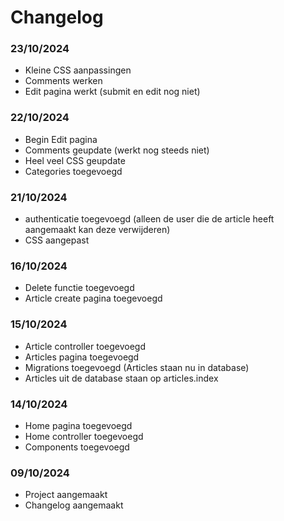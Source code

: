 # Changelog

### 23/10/2024
* Kleine CSS aanpassingen
* Comments werken
* Edit pagina werkt (submit en edit nog niet)

### 22/10/2024
* Begin Edit pagina
* Comments geupdate (werkt nog steeds niet)
* Heel veel CSS geupdate
* Categories toegevoegd

### 21/10/2024
* authenticatie toegevoegd (alleen de user die de article heeft aangemaakt kan deze verwijderen)
* CSS aangepast

### 16/10/2024
* Delete functie toegevoegd
* Article create pagina toegevoegd

### 15/10/2024
* Article controller toegevoegd
* Articles pagina toegevoegd
* Migrations toegevoegd (Articles staan nu in database)
* Articles uit de database staan op articles.index

### 14/10/2024
* Home pagina toegevoegd
* Home controller toegevoegd
* Components toegevoegd

### 09/10/2024
* Project aangemaakt
* Changelog aangemaakt
